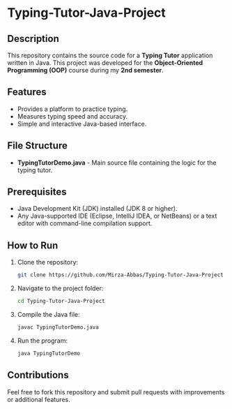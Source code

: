 # Typing-Tutor-Java-Project

## Description
This repository contains the source code for a **Typing Tutor** application written in Java. This project was developed for the **Object-Oriented Programming (OOP)** course during my **2nd semester**.

## Features
- Provides a platform to practice typing.
- Measures typing speed and accuracy.
- Simple and interactive Java-based interface.

## File Structure
- **TypingTutorDemo.java** - Main source file containing the logic for the typing tutor.

## Prerequisites
- Java Development Kit (JDK) installed (JDK 8 or higher).
- Any Java-supported IDE (Eclipse, IntelliJ IDEA, or NetBeans) or a text editor with command-line compilation support.

## How to Run
1. Clone the repository:
   ```sh
   git clone https://github.com/Mirza-Abbas/Typing-Tutor-Java-Project
   ```
2. Navigate to the project folder:
   ```sh
   cd Typing-Tutor-Java-Project
   ```
3. Compile the Java file:
   ```sh
   javac TypingTutorDemo.java
   ```
4. Run the program:
   ```sh
   java TypingTutorDemo
   ```

## Contributions
Feel free to fork this repository and submit pull requests with improvements or additional features.